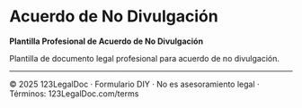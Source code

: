 # Acuerdo de No Divulgación

**Plantilla Profesional de Acuerdo de No Divulgación**

Plantilla de documento legal profesional para acuerdo de no divulgación.

---
© 2025 123LegalDoc · Formulario DIY · No es asesoramiento legal · Términos: 123LegalDoc.com/terms
